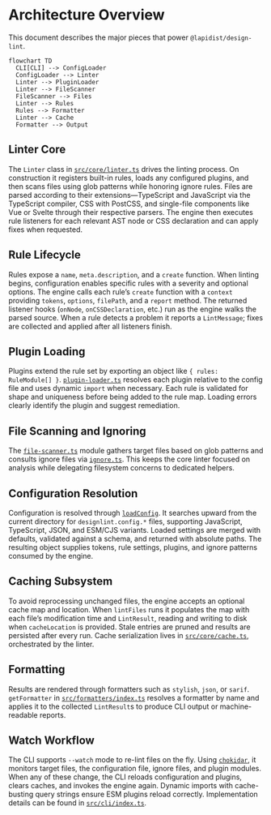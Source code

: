 # Architecture Overview

This document describes the major pieces that power `@lapidist/design-lint`.

```mermaid
flowchart TD
  CLI[CLI] --> ConfigLoader
  ConfigLoader --> Linter
  Linter --> PluginLoader
  Linter --> FileScanner
  FileScanner --> Files
  Linter --> Rules
  Rules --> Formatter
  Linter --> Cache
  Formatter --> Output
```

## Linter Core

The `Linter` class in [`src/core/linter.ts`](../src/core/linter.ts) drives the
linting process. On construction it registers built-in rules, loads any
configured plugins, and then scans files using glob patterns while honoring
ignore rules. Files are parsed according to their extensions—TypeScript and
JavaScript via the TypeScript compiler, CSS with PostCSS, and single-file
components like Vue or Svelte through their respective parsers. The engine then
executes rule listeners for each relevant AST node or CSS declaration and can
apply fixes when requested.

## Rule Lifecycle

Rules expose a `name`, `meta.description`, and a `create` function. When linting
begins, configuration enables specific rules with a severity and optional
options. The engine calls each rule’s `create` function with a `context`
providing `tokens`, `options`, `filePath`, and a `report` method. The returned
listener hooks (`onNode`, `onCSSDeclaration`, etc.) run as the engine walks the
parsed source. When a rule detects a problem it reports a `LintMessage`; fixes
are collected and applied after all listeners finish.

## Plugin Loading

Plugins extend the rule set by exporting an object like `{ rules: RuleModule[] }`.
[`plugin-loader.ts`](../src/core/plugin-loader.ts) resolves each plugin relative
to the config file and uses dynamic `import` when necessary. Each rule is
validated for shape and uniqueness before being added to the rule map. Loading
errors clearly identify the plugin and suggest remediation.

## File Scanning and Ignoring

The [`file-scanner.ts`](../src/core/file-scanner.ts) module gathers target files
based on glob patterns and consults ignore files via [`ignore.ts`](../src/core/ignore.ts).
This keeps the core linter focused on analysis while delegating filesystem
concerns to dedicated helpers.

## Configuration Resolution

Configuration is resolved through [`loadConfig`](../src/config/loader.ts). It
searches upward from the current directory for `designlint.config.*` files,
supporting JavaScript, TypeScript, JSON, and ESM/CJS variants. Loaded settings
are merged with defaults, validated against a schema, and returned with absolute
paths. The resulting object supplies tokens, rule settings, plugins, and ignore
patterns consumed by the engine.

## Caching Subsystem

To avoid reprocessing unchanged files, the engine accepts an optional cache map
and location. When `lintFiles` runs it populates the map with each file’s
modification time and `LintResult`, reading and writing to disk when
`cacheLocation` is provided. Stale entries are pruned and results are persisted
after every run. Cache serialization lives in
[`src/core/cache.ts`](../src/core/cache.ts), orchestrated by the linter.

## Formatting

Results are rendered through formatters such as `stylish`, `json`, or `sarif`.
`getFormatter` in [`src/formatters/index.ts`](../src/formatters/index.ts)
resolves a formatter by name and applies it to the collected `LintResult`s to
produce CLI output or machine-readable reports.

## Watch Workflow

The CLI supports `--watch` mode to re-lint files on the fly. Using
[`chokidar`](https://github.com/paulmillr/chokidar), it monitors target files,
the configuration file, ignore files, and plugin modules. When any of these
change, the CLI reloads configuration and plugins, clears caches, and invokes
the engine again. Dynamic imports with cache-busting query strings ensure ESM
plugins reload correctly. Implementation details can be found in
[`src/cli/index.ts`](../src/cli/index.ts).

